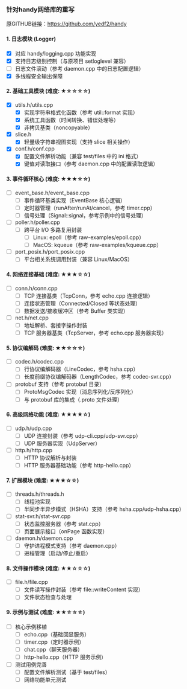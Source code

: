 ### 针对handy网络库的重写
原GITHUB链接：https://github.com/yedf2/handy

#### 1. 日志模块 (Logger)

- [x] 对应 handy/logging.cpp 功能实现
- [x] 支持日志级别控制（与原项目 setloglevel 兼容）
- [ ] 日志文件滚动（参考 daemon.cpp 中的日志配置逻辑）
- [x] 多线程安全输出保障

#### 2. 基础工具模块 (难度: ★☆☆☆☆)

- [x] utils.h/utils.cpp
  - [x] 实现字符串格式化函数（参考 util::format 实现）
  - [x] 系统工具函数（时间转换、错误处理等）
  - [x] 非拷贝基类（noncopyable）
- [x] slice.h
  - [x] 轻量级字符串视图实现（支持 slice 相关操作）
- [x] conf.h/conf.cpp
  - [x] 配置文件解析功能（兼容 test/files 中的 ini 格式）
  - [x] 键值对读取接口（参考 daemon.cpp 中的配置读取逻辑）

#### 3. 事件循环核心 (难度: ★★★☆☆)

- [ ] event_base.h/event_base.cpp
  - [ ] 事件循环基类实现（EventBase 核心逻辑）
  - [ ] 定时器管理（runAfter/runAt/cancel，参考 timer.cpp）
  - [ ] 信号处理（Signal::signal，参考示例中的信号处理）
- [ ] poller.h/poller.cpp
  - [ ] 跨平台 I/O 多路复用封装
    - [ ] Linux: epoll（参考 raw-examples/epoll.cpp）
    - [ ] MacOS: kqueue（参考 raw-examples/kqueue.cpp）
- [ ] port_posix.h/port_posix.cpp
  - [ ] 平台相关系统调用封装（兼容 Linux/MacOS）

#### 4. 网络连接基础 (难度: ★★★☆☆)

- [ ] conn.h/conn.cpp
  - [ ] TCP 连接基类（TcpConn，参考 echo.cpp 连接逻辑）
  - [ ] 连接状态管理（Connected/Closed 等状态处理）
  - [ ] 数据发送/接收缓冲区（参考 Buffer 类实现）
- [ ] net.h/net.cpp
  - [ ] 地址解析、套接字操作封装
  - [ ] TCP 服务器基类（TcpServer，参考 echo.cpp 服务器实现）

#### 5. 协议编解码 (难度: ★★☆☆☆)

- [ ] codec.h/codec.cpp
  - [ ] 行协议编解码器（LineCodec，参考 hsha.cpp）
  - [ ] 长度前缀协议编解码器（LengthCodec，参考 codec-svr.cpp）
- [ ] protobuf 支持（参考 protobuf 目录）
  - [ ] ProtoMsgCodec 实现（消息序列化/反序列化）
  - [ ] 与 protobuf 库的集成（.proto 文件处理）

#### 6. 高级网络功能 (难度: ★★★★☆)

- [ ] udp.h/udp.cpp
  - [ ] UDP 连接封装（参考 udp-cli.cpp/udp-svr.cpp）
  - [ ] UDP 服务器实现（UdpServer）
- [ ] http.h/http.cpp
  - [ ] HTTP 协议解析与封装
  - [ ] HTTP 服务器基础功能（参考 http-hello.cpp）

#### 7. 扩展模块 (难度: ★★★☆☆)

- [ ] threads.h/threads.h
  - [ ] 线程池实现
  - [ ] 半同步半异步模式（HSHA）支持（参考 hsha.cpp/udp-hsha.cpp）
- [ ] stat-svr.h/stat-svr.cpp
  - [ ] 状态监控服务器（参考 stat.cpp）
  - [ ] 页面展示接口（onPage 函数实现）
- [ ] daemon.h/daemon.cpp
  - [ ] 守护进程模式支持（参考 daemon.cpp）
  - [ ] 进程管理（启动/停止/重启）

#### 8. 文件操作模块 (难度: ★★☆☆☆)

- [ ] file.h/file.cpp
  - [ ] 文件读写操作封装（参考 file::writeContent 实现）
  - [ ] 文件状态检查与处理

#### 9. 示例与测试 (难度: ★★☆☆☆)

- [ ] 核心示例移植
  - [ ] echo.cpp（基础回显服务）
  - [ ] timer.cpp（定时器示例）
  - [ ] chat.cpp（聊天服务器）
  - [ ] http-hello.cpp（HTTP 服务示例）
- [ ] 测试用例完善
  - [ ] 配置文件解析测试（基于 test/files）
  - [ ] 网络功能单元测试